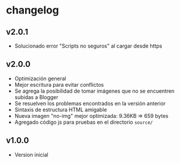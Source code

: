 # changelog

## v2.0.1

- Solucionado error "Scripts no seguros" al cargar desde https

## v2.0.0

- Optimización general
- Mejor escritura para evitar conflictos
- Se agrega la posibilidad de tomar imágenes que no se encuentren subidas a Blogger
- Se resuelven los problemas encontrados en la versión anterior
- Sintaxis de estructura HTML amigable
- Nueva imagen "no-img" mejor optimizada: 9.36KB => 659 bytes
- Agregado código js para pruebas en el directorio `source/`

## v1.0.0

- Version inicial